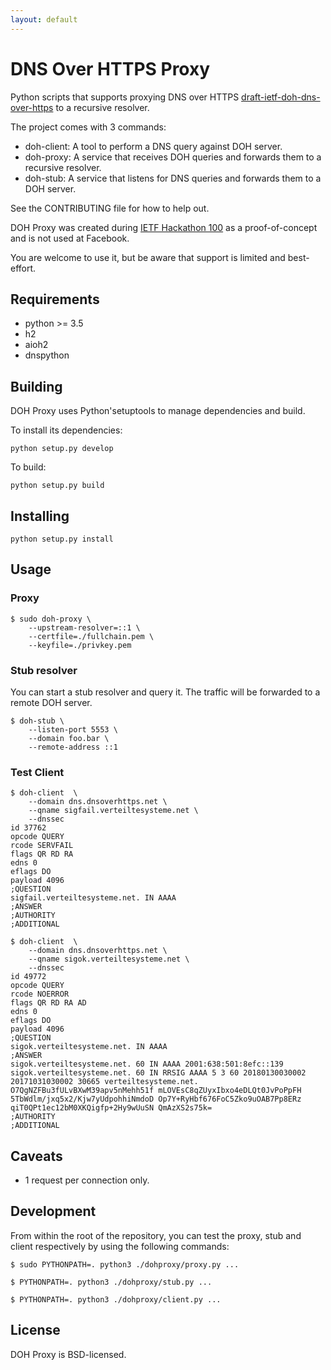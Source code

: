 ```yaml
---
layout: default
---
```

# DNS Over HTTPS Proxy

Python scripts that supports proxying DNS over HTTPS [draft-ietf-doh-dns-over-https](https://tools.ietf.org/html/draft-ietf-doh-dns-over-https-02) to a recursive resolver.

The project comes with 3 commands:
* doh-client: A tool to perform a DNS query against DOH server.
* doh-proxy: A service that receives DOH queries and forwards them to a recursive resolver.
* doh-stub: A service that listens for DNS queries and forwards them to a DOH server.

See the CONTRIBUTING file for how to help out.

DOH Proxy was created during [IETF Hackathon 100](https://www.ietf.org/hackathon/100-hackathon.html) as a proof-of-concept and is not used at Facebook.

You are welcome to use it, but be aware that support is limited and best-effort.

## Requirements

* python >= 3.5
* h2
* aioh2
* dnspython

## Building

DOH Proxy uses Python'setuptools to manage dependencies and build.

To install its dependencies:

```
python setup.py develop
```

To build:
```
python setup.py build
```

## Installing

```
python setup.py install
```

## Usage

### Proxy

```
$ sudo doh-proxy \
    --upstream-resolver=::1 \
    --certfile=./fullchain.pem \
    --keyfile=./privkey.pem
```


### Stub resolver


You can start a stub resolver and query it. The traffic will be forwarded to a remote DOH server.

```
$ doh-stub \
    --listen-port 5553 \
    --domain foo.bar \
    --remote-address ::1
```

### Test Client

```
$ doh-client  \
    --domain dns.dnsoverhttps.net \
    --qname sigfail.verteiltesysteme.net \
    --dnssec
id 37762
opcode QUERY
rcode SERVFAIL
flags QR RD RA
edns 0
eflags DO
payload 4096
;QUESTION
sigfail.verteiltesysteme.net. IN AAAA
;ANSWER
;AUTHORITY
;ADDITIONAL

$ doh-client  \
    --domain dns.dnsoverhttps.net \
    --qname sigok.verteiltesysteme.net \
    --dnssec
id 49772
opcode QUERY
rcode NOERROR
flags QR RD RA AD
edns 0
eflags DO
payload 4096
;QUESTION
sigok.verteiltesysteme.net. IN AAAA
;ANSWER
sigok.verteiltesysteme.net. 60 IN AAAA 2001:638:501:8efc::139
sigok.verteiltesysteme.net. 60 IN RRSIG AAAA 5 3 60 20180130030002 20171031030002 30665 verteiltesysteme.net. O7QgNZFBu3fULvBXwM39apv5nMehh51f mLOVEsC8qZUyxIbxo4eDLQt0JvPoPpFH 5TbWdlm/jxq5x2/Kjw7yUdpohhiNmdoD Op7Y+RyHbf676FoC5Zko9uOAB7Pp8ERz qiT0QPt1ec12bM0XKQigfp+2Hy9wUuSN QmAzXS2s75k=
;AUTHORITY
;ADDITIONAL
```

## Caveats

* 1 request per connection only.

## Development

From within the root of the repository, you can test the proxy, stub and client respectively
by using the following commands:

```
$ sudo PYTHONPATH=. python3 ./dohproxy/proxy.py ...
```

```
$ PYTHONPATH=. python3 ./dohproxy/stub.py ...
```

```
$ PYTHONPATH=. python3 ./dohproxy/client.py ...
```

## License
DOH Proxy is BSD-licensed.
